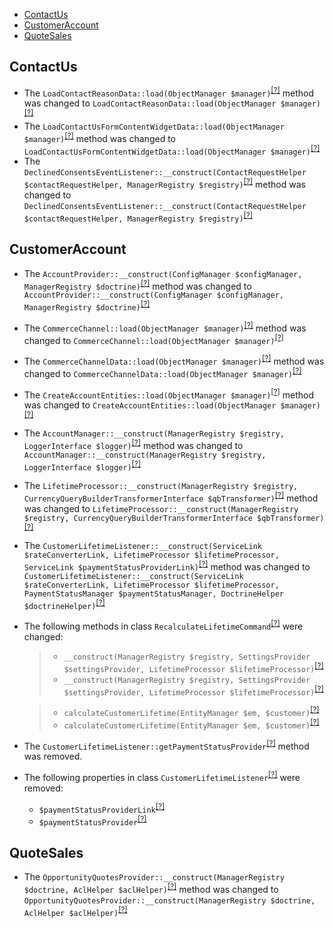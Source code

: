 - [ContactUs](#contactus)
- [CustomerAccount](#customeraccount)
- [QuoteSales](#quotesales)

ContactUs
---------
* The `LoadContactReasonData::load(ObjectManager $manager)`<sup>[[?]](https://github.com/oroinc/orocommerce-orocrm/tree/4.1.0/src/Oro/Bridge/ContactUs/Migrations/Data/ORM/LoadContactReasonData.php#L32 "Oro\Bridge\ContactUs\Migrations\Data\ORM\LoadContactReasonData")</sup> method was changed to `LoadContactReasonData::load(ObjectManager $manager)`<sup>[[?]](https://github.com/oroinc/orocommerce-orocrm/tree/4.2.0/src/Oro/Bridge/ContactUs/Migrations/Data/ORM/LoadContactReasonData.php#L32 "Oro\Bridge\ContactUs\Migrations\Data\ORM\LoadContactReasonData")</sup>
* The `LoadContactUsFormContentWidgetData::load(ObjectManager $manager)`<sup>[[?]](https://github.com/oroinc/orocommerce-orocrm/tree/4.1.0/src/Oro/Bridge/ContactUs/Migrations/Data/ORM/LoadContactUsFormContentWidgetData.php#L18 "Oro\Bridge\ContactUs\Migrations\Data\ORM\LoadContactUsFormContentWidgetData")</sup> method was changed to `LoadContactUsFormContentWidgetData::load(ObjectManager $manager)`<sup>[[?]](https://github.com/oroinc/orocommerce-orocrm/tree/4.2.0/src/Oro/Bridge/ContactUs/Migrations/Data/ORM/LoadContactUsFormContentWidgetData.php#L18 "Oro\Bridge\ContactUs\Migrations\Data\ORM\LoadContactUsFormContentWidgetData")</sup>
* The `DeclinedConsentsEventListener::__construct(ContactRequestHelper $contactRequestHelper, ManagerRegistry $registry)`<sup>[[?]](https://github.com/oroinc/orocommerce-orocrm/tree/4.1.0/src/Oro/Bridge/ContactUs/EventListener/DeclinedConsentsEventListener.php#L31 "Oro\Bridge\ContactUs\EventListener\DeclinedConsentsEventListener")</sup> method was changed to `DeclinedConsentsEventListener::__construct(ContactRequestHelper $contactRequestHelper, ManagerRegistry $registry)`<sup>[[?]](https://github.com/oroinc/orocommerce-orocrm/tree/4.2.0/src/Oro/Bridge/ContactUs/EventListener/DeclinedConsentsEventListener.php#L31 "Oro\Bridge\ContactUs\EventListener\DeclinedConsentsEventListener")</sup>

CustomerAccount
---------------
* The `AccountProvider::__construct(ConfigManager $configManager, ManagerRegistry $doctrine)`<sup>[[?]](https://github.com/oroinc/orocommerce-orocrm/tree/4.1.0/src/Oro/Bridge/CustomerAccount/Provider/Customer/AccountProvider.php#L28 "Oro\Bridge\CustomerAccount\Provider\Customer\AccountProvider")</sup> method was changed to `AccountProvider::__construct(ConfigManager $configManager, ManagerRegistry $doctrine)`<sup>[[?]](https://github.com/oroinc/orocommerce-orocrm/tree/4.2.0/src/Oro/Bridge/CustomerAccount/Provider/Customer/AccountProvider.php#L28 "Oro\Bridge\CustomerAccount\Provider\Customer\AccountProvider")</sup>
* The `CommerceChannel::load(ObjectManager $manager)`<sup>[[?]](https://github.com/oroinc/orocommerce-orocrm/tree/4.1.0/src/Oro/Bridge/CustomerAccount/Migrations/Data/ORM/CommerceChannel.php#L17 "Oro\Bridge\CustomerAccount\Migrations\Data\ORM\CommerceChannel")</sup> method was changed to `CommerceChannel::load(ObjectManager $manager)`<sup>[[?]](https://github.com/oroinc/orocommerce-orocrm/tree/4.2.0/src/Oro/Bridge/CustomerAccount/Migrations/Data/ORM/CommerceChannel.php#L17 "Oro\Bridge\CustomerAccount\Migrations\Data\ORM\CommerceChannel")</sup>
* The `CommerceChannelData::load(ObjectManager $manager)`<sup>[[?]](https://github.com/oroinc/orocommerce-orocrm/tree/4.1.0/src/Oro/Bridge/CustomerAccount/Migrations/Data/ORM/CommerceChannelData.php#L31 "Oro\Bridge\CustomerAccount\Migrations\Data\ORM\CommerceChannelData")</sup> method was changed to `CommerceChannelData::load(ObjectManager $manager)`<sup>[[?]](https://github.com/oroinc/orocommerce-orocrm/tree/4.2.0/src/Oro/Bridge/CustomerAccount/Migrations/Data/ORM/CommerceChannelData.php#L35 "Oro\Bridge\CustomerAccount\Migrations\Data\ORM\CommerceChannelData")</sup>
* The `CreateAccountEntities::load(ObjectManager $manager)`<sup>[[?]](https://github.com/oroinc/orocommerce-orocrm/tree/4.1.0/src/Oro/Bridge/CustomerAccount/Migrations/Data/ORM/CreateAccountEntities.php#L18 "Oro\Bridge\CustomerAccount\Migrations\Data\ORM\CreateAccountEntities")</sup> method was changed to `CreateAccountEntities::load(ObjectManager $manager)`<sup>[[?]](https://github.com/oroinc/orocommerce-orocrm/tree/4.2.0/src/Oro/Bridge/CustomerAccount/Migrations/Data/ORM/CreateAccountEntities.php#L18 "Oro\Bridge\CustomerAccount\Migrations\Data\ORM\CreateAccountEntities")</sup>
* The `AccountManager::__construct(ManagerRegistry $registry, LoggerInterface $logger)`<sup>[[?]](https://github.com/oroinc/orocommerce-orocrm/tree/4.1.0/src/Oro/Bridge/CustomerAccount/Manager/AccountManager.php#L35 "Oro\Bridge\CustomerAccount\Manager\AccountManager")</sup> method was changed to `AccountManager::__construct(ManagerRegistry $registry, LoggerInterface $logger)`<sup>[[?]](https://github.com/oroinc/orocommerce-orocrm/tree/4.2.0/src/Oro/Bridge/CustomerAccount/Manager/AccountManager.php#L35 "Oro\Bridge\CustomerAccount\Manager\AccountManager")</sup>
* The `LifetimeProcessor::__construct(ManagerRegistry $registry, CurrencyQueryBuilderTransformerInterface $qbTransformer)`<sup>[[?]](https://github.com/oroinc/orocommerce-orocrm/tree/4.1.0/src/Oro/Bridge/CustomerAccount/Manager/LifetimeProcessor.php#L27 "Oro\Bridge\CustomerAccount\Manager\LifetimeProcessor")</sup> method was changed to `LifetimeProcessor::__construct(ManagerRegistry $registry, CurrencyQueryBuilderTransformerInterface $qbTransformer)`<sup>[[?]](https://github.com/oroinc/orocommerce-orocrm/tree/4.2.0/src/Oro/Bridge/CustomerAccount/Manager/LifetimeProcessor.php#L28 "Oro\Bridge\CustomerAccount\Manager\LifetimeProcessor")</sup>
* The `CustomerLifetimeListener::__construct(ServiceLink $rateConverterLink, LifetimeProcessor $lifetimeProcessor, ServiceLink $paymentStatusProviderLink)`<sup>[[?]](https://github.com/oroinc/orocommerce-orocrm/tree/4.1.0/src/Oro/Bridge/CustomerAccount/EventListener/CustomerLifetimeListener.php#L49 "Oro\Bridge\CustomerAccount\EventListener\CustomerLifetimeListener")</sup> method was changed to `CustomerLifetimeListener::__construct(ServiceLink $rateConverterLink, LifetimeProcessor $lifetimeProcessor, PaymentStatusManager $paymentStatusManager, DoctrineHelper $doctrineHelper)`<sup>[[?]](https://github.com/oroinc/orocommerce-orocrm/tree/4.2.0/src/Oro/Bridge/CustomerAccount/EventListener/CustomerLifetimeListener.php#L54 "Oro\Bridge\CustomerAccount\EventListener\CustomerLifetimeListener")</sup>
* The following methods in class `RecalculateLifetimeCommand`<sup>[[?]](https://github.com/oroinc/orocommerce-orocrm/tree/4.2.0/src/Oro/Bridge/CustomerAccount/Command/RecalculateLifetimeCommand.php#L24 "Oro\Bridge\CustomerAccount\Command\RecalculateLifetimeCommand")</sup> were changed:
  > - `__construct(ManagerRegistry $registry, SettingsProvider $settingsProvider, LifetimeProcessor $lifetimeProcessor)`<sup>[[?]](https://github.com/oroinc/orocommerce-orocrm/tree/4.1.0/src/Oro/Bridge/CustomerAccount/Command/RecalculateLifetimeCommand.php#L29 "Oro\Bridge\CustomerAccount\Command\RecalculateLifetimeCommand")</sup>
  > - `__construct(ManagerRegistry $registry, SettingsProvider $settingsProvider, LifetimeProcessor $lifetimeProcessor)`<sup>[[?]](https://github.com/oroinc/orocommerce-orocrm/tree/4.2.0/src/Oro/Bridge/CustomerAccount/Command/RecalculateLifetimeCommand.php#L24 "Oro\Bridge\CustomerAccount\Command\RecalculateLifetimeCommand")</sup>

  > - `calculateCustomerLifetime(EntityManager $em, $customer)`<sup>[[?]](https://github.com/oroinc/orocommerce-orocrm/tree/4.1.0/src/Oro/Bridge/CustomerAccount/Command/RecalculateLifetimeCommand.php#L63 "Oro\Bridge\CustomerAccount\Command\RecalculateLifetimeCommand")</sup>
  > - `calculateCustomerLifetime(EntityManager $em, $customer)`<sup>[[?]](https://github.com/oroinc/orocommerce-orocrm/tree/4.2.0/src/Oro/Bridge/CustomerAccount/Command/RecalculateLifetimeCommand.php#L51 "Oro\Bridge\CustomerAccount\Command\RecalculateLifetimeCommand")</sup>

* The `CustomerLifetimeListener::getPaymentStatusProvider`<sup>[[?]](https://github.com/oroinc/orocommerce-orocrm/tree/4.1.0/src/Oro/Bridge/CustomerAccount/EventListener/CustomerLifetimeListener.php#L218 "Oro\Bridge\CustomerAccount\EventListener\CustomerLifetimeListener::getPaymentStatusProvider")</sup> method was removed.
* The following properties in class `CustomerLifetimeListener`<sup>[[?]](https://github.com/oroinc/orocommerce-orocrm/tree/4.1.0/src/Oro/Bridge/CustomerAccount/EventListener/CustomerLifetimeListener.php#L39 "Oro\Bridge\CustomerAccount\EventListener\CustomerLifetimeListener")</sup> were removed:
   - `$paymentStatusProviderLink`<sup>[[?]](https://github.com/oroinc/orocommerce-orocrm/tree/4.1.0/src/Oro/Bridge/CustomerAccount/EventListener/CustomerLifetimeListener.php#L39 "Oro\Bridge\CustomerAccount\EventListener\CustomerLifetimeListener::$paymentStatusProviderLink")</sup>
   - `$paymentStatusProvider`<sup>[[?]](https://github.com/oroinc/orocommerce-orocrm/tree/4.1.0/src/Oro/Bridge/CustomerAccount/EventListener/CustomerLifetimeListener.php#L42 "Oro\Bridge\CustomerAccount\EventListener\CustomerLifetimeListener::$paymentStatusProvider")</sup>

QuoteSales
----------
* The `OpportunityQuotesProvider::__construct(ManagerRegistry $doctrine, AclHelper $aclHelper)`<sup>[[?]](https://github.com/oroinc/orocommerce-orocrm/tree/4.1.0/src/Oro/Bridge/QuoteSales/Provider/OpportunityQuotesProvider.php#L20 "Oro\Bridge\QuoteSales\Provider\OpportunityQuotesProvider")</sup> method was changed to `OpportunityQuotesProvider::__construct(ManagerRegistry $doctrine, AclHelper $aclHelper)`<sup>[[?]](https://github.com/oroinc/orocommerce-orocrm/tree/4.2.0/src/Oro/Bridge/QuoteSales/Provider/OpportunityQuotesProvider.php#L20 "Oro\Bridge\QuoteSales\Provider\OpportunityQuotesProvider")</sup>

